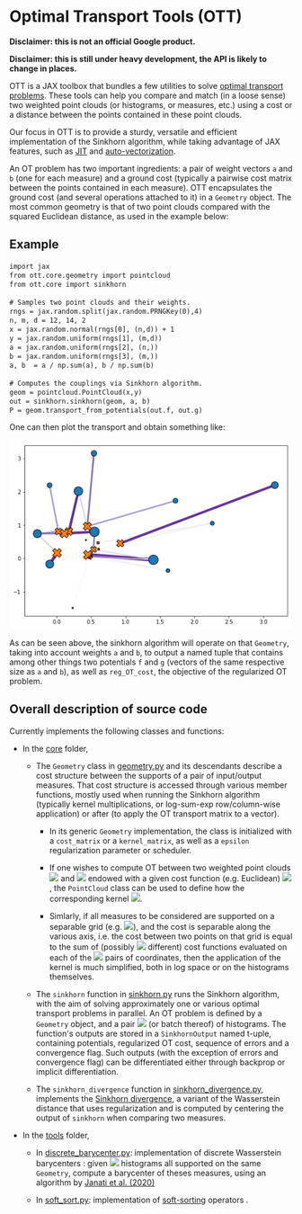 # Optimal Transport Tools (OTT)

**Disclaimer: this is not an official Google product.**

**Disclaimer: this is still under heavy development, the API is likely to change in places.**

OTT is a JAX toolbox that bundles a few utilities to solve [optimal transport problems](https://arxiv.org/abs/1803.00567). These tools can help you compare
and match (in a loose sense) two weighted point clouds (or histograms, or measures, etc.) using a cost or a distance between the points contained in these point clouds.

Our focus in OTT is to provide a sturdy, versatile and efficient implementation of the Sinkhorn algorithm, while taking advantage of JAX features, such as [JIT](https://jax.readthedocs.io/en/latest/notebooks/quickstart.html#Using-jit-to-speed-up-functions) and [auto-vectorization](https://jax.readthedocs.io/en/latest/notebooks/quickstart.html#Auto-vectorization-with-vmap).

An OT problem has two important ingredients: a pair
of weight vectors `a` and `b` (one for each measure) and a ground cost (typically a pairwise cost matrix between the points contained in each measure). OTT encapsulates the ground cost (and several operations attached to it) in a `Geometry` object. The most common geometry is that of two point clouds compared with the squared Euclidean distance, as used in the example below:

## Example

```
import jax
from ott.core.geometry import pointcloud
from ott.core import sinkhorn

# Samples two point clouds and their weights.
rngs = jax.random.split(jax.random.PRNGKey(0),4)
n, m, d = 12, 14, 2
x = jax.random.normal(rngs[0], (n,d)) + 1
y = jax.random.uniform(rngs[1], (m,d))
a = jax.random.uniform(rngs[2], (n,))
b = jax.random.uniform(rngs[3], (m,))
a, b  = a / np.sum(a), b / np.sum(b)

# Computes the couplings via Sinkhorn algorithm.
geom = pointcloud.PointCloud(x,y)
out = sinkhorn.sinkhorn(geom, a, b)
P = geom.transport_from_potentials(out.f, out.g)
```

One can then plot the transport and obtain something like:

![obtained coupling](./images/couplings.png)

As can be seen above, the sinkhorn algorithm will operate on that `Geometry`,
taking into account weights `a` and `b`, to output a named tuple that contains among other things two potentials `f` and `g` (vectors of the same respective size as `a` and `b`), as well as `reg_OT_cost`, the objective of the regularized OT problem.

## Overall description of source code

Currently implements the following classes and functions:

-   In the [core](ott/core) folder,

    -   The `Geometry` class in [geometry.py](ott/core/geometry/geometry.py) and its descendants describe a cost structure
        between the supports of a pair of input/output measures. That cost
        structure is accessed through various member functions, mostly used when
        running the Sinkhorn algorithm (typically kernel multiplications, or
        log-sum-exp row/column-wise application) or after (to apply the OT
        transport matrix to a vector).

        -   In its generic `Geometry` implementation, the class is initialized
            with a `cost_matrix` or a `kernel_matrix`, as well as a `epsilon`
            regularization parameter or scheduler.

        -   If one wishes to compute OT between two weighted point clouds
            <img src="https://render.githubusercontent.com/render/math?math=%24x%3D(x_1%2C%20%5Cdots%2C%20x_n)%24"> and <img src="https://render.githubusercontent.com/render/math?math=%24y%3D(y_1%2C%20%5Cdots%2C%20y_m)%24"> endowed with a
            given cost function (e.g. Euclidean) <img src="https://render.githubusercontent.com/render/math?math=%24c%24">, the `PointCloud`
            class can be used to define how the corresponding kernel
            <img src="https://render.githubusercontent.com/render/math?math=%24K_%7Bij%7D%3D%5Cexp(-c(x_i%2Cy_j)%2F%5Cepsilon)%24">.

        -   Simlarly, if all measures to be considered are supported on a
            separable grid (e.g. <img src="https://render.githubusercontent.com/render/math?math=%24%5C%7B1%2C...%2Cn%5C%7D%5Ed%24">), and the cost is separable
            along the various axis, i.e. the cost between two points on that
            grid is equal to the sum of (possibly <img src="https://render.githubusercontent.com/render/math?math=%24d%24"> different) cost
            functions evaluated on each of the <img src="https://render.githubusercontent.com/render/math?math=%24d%24"> pairs of coordinates, then
            the application of the kernel is much simplified, both in log space
            or on the histograms themselves.

    -   The `sinkhorn` function in [sinkhorn.py](ott/core/sinkhorn.py) runs the Sinkhorn algorithm, with the aim of
        solving approximately one or various optimal transport problems in
        parallel. An OT problem is defined by a `Geometry` object, and a pair
        <img src="https://render.githubusercontent.com/render/math?math=%24(a%2C%20b)%24"> (or batch thereof) of histograms. The function's outputs are
        stored in a `SinkhornOutput` named t-uple, containing potentials,
        regularized OT cost, sequence of errors and a convergence flag. Such
        outputs (with the exception of errors and convergence flag) can be
        differentiated either through backprop or implicit differentiation.

    -   The `sinkhorn_divergence` function in [sinkhorn_divergence.py](ott/core/sinkhorn_divergence.py), implements the
        [Sinkhorn divergence](http://proceedings.mlr.press/v84/genevay18a.html),
        a variant of the Wasserstein distance that uses regularization and is
        computed by centering the output of `sinkhorn` when comparing two
        measures.

-   In the [tools](ott/tools) folder,

    -   In [discrete_barycenter.py](ott/tools/discrete_barycenter.py): implementation of discrete Wasserstein
        barycenters : given <img src="https://render.githubusercontent.com/render/math?math=%24N%24"> histograms all supported on the same
        `Geometry`, compute a barycenter of theses measures, using an algorithm
        by [Janati et al. (2020)](https://arxiv.org/abs/2006.02575)

    -   In [soft_sort.py](ott/tools/soft_sort.py): implementation of
        [soft-sorting](https://papers.nips.cc/paper/2019/hash/d8c24ca8f23c562a5600876ca2a550ce-Abstract.html)
        operators .
